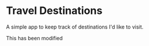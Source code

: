 # Travel Destinations

A simple app to keep track of destinations I'd like to visit.

This has been modified
